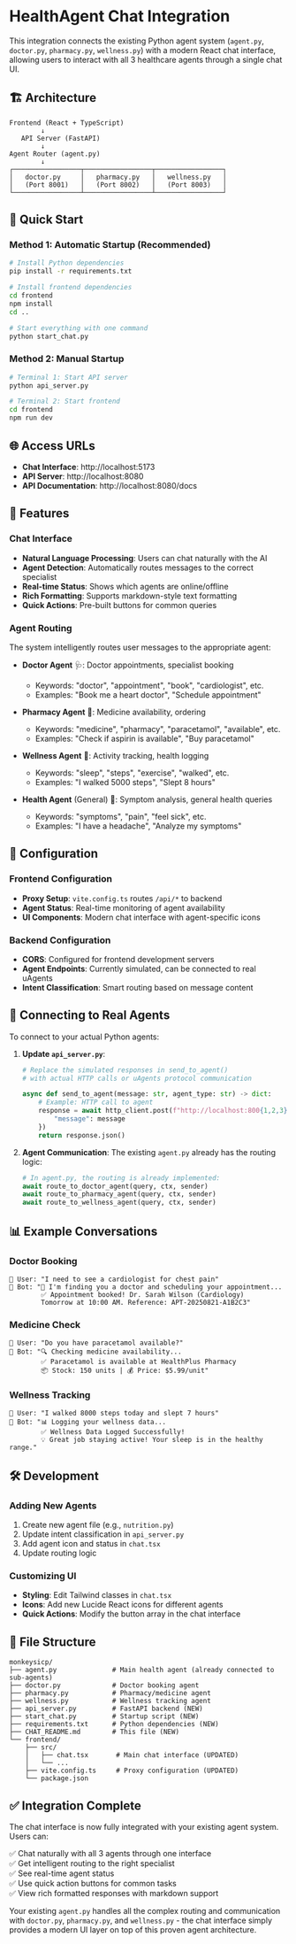 # HealthAgent Chat Integration

This integration connects the existing Python agent system (`agent.py`, `doctor.py`, `pharmacy.py`, `wellness.py`) with a modern React chat interface, allowing users to interact with all 3 healthcare agents through a single chat UI.

## 🏗️ Architecture

```
Frontend (React + TypeScript)
        ↓
   API Server (FastAPI)
        ↓
Agent Router (agent.py)
        ↓
┌─────────────────┬─────────────────┬─────────────────┐
│   doctor.py     │   pharmacy.py   │   wellness.py   │
│   (Port 8001)   │   (Port 8002)   │   (Port 8003)   │
└─────────────────┴─────────────────┴─────────────────┘
```

## 🚀 Quick Start

### Method 1: Automatic Startup (Recommended)
```bash
# Install Python dependencies
pip install -r requirements.txt

# Install frontend dependencies
cd frontend
npm install
cd ..

# Start everything with one command
python start_chat.py
```

### Method 2: Manual Startup
```bash
# Terminal 1: Start API server
python api_server.py

# Terminal 2: Start frontend
cd frontend
npm run dev
```

## 🌐 Access URLs

- **Chat Interface**: http://localhost:5173
- **API Server**: http://localhost:8080  
- **API Documentation**: http://localhost:8080/docs

## 📱 Features

### Chat Interface
- **Natural Language Processing**: Users can chat naturally with the AI
- **Agent Detection**: Automatically routes messages to the correct specialist
- **Real-time Status**: Shows which agents are online/offline
- **Rich Formatting**: Supports markdown-style text formatting
- **Quick Actions**: Pre-built buttons for common queries

### Agent Routing
The system intelligently routes user messages to the appropriate agent:

- **Doctor Agent** 🩺: Doctor appointments, specialist booking
  - Keywords: "doctor", "appointment", "book", "cardiologist", etc.
  - Examples: "Book me a heart doctor", "Schedule appointment"

- **Pharmacy Agent** 💊: Medicine availability, ordering
  - Keywords: "medicine", "pharmacy", "paracetamol", "available", etc.
  - Examples: "Check if aspirin is available", "Buy paracetamol"

- **Wellness Agent** 💪: Activity tracking, health logging
  - Keywords: "sleep", "steps", "exercise", "walked", etc.
  - Examples: "I walked 5000 steps", "Slept 8 hours"

- **Health Agent** (General) 🤖: Symptom analysis, general health queries
  - Keywords: "symptoms", "pain", "feel sick", etc.
  - Examples: "I have a headache", "Analyze my symptoms"

## 🔧 Configuration

### Frontend Configuration
- **Proxy Setup**: `vite.config.ts` routes `/api/*` to backend
- **Agent Status**: Real-time monitoring of agent availability
- **UI Components**: Modern chat interface with agent-specific icons

### Backend Configuration  
- **CORS**: Configured for frontend development servers
- **Agent Endpoints**: Currently simulated, can be connected to real uAgents
- **Intent Classification**: Smart routing based on message content

## 🔌 Connecting to Real Agents

To connect to your actual Python agents:

1. **Update `api_server.py`**:
   ```python
   # Replace the simulated responses in send_to_agent() 
   # with actual HTTP calls or uAgents protocol communication
   
   async def send_to_agent(message: str, agent_type: str) -> dict:
       # Example: HTTP call to agent
       response = await http_client.post(f"http://localhost:800{1,2,3}/chat", {
           "message": message
       })
       return response.json()
   ```

2. **Agent Communication**: The existing `agent.py` already has the routing logic:
   ```python
   # In agent.py, the routing is already implemented:
   await route_to_doctor_agent(query, ctx, sender)
   await route_to_pharmacy_agent(query, ctx, sender) 
   await route_to_wellness_agent(query, ctx, sender)
   ```

## 📊 Example Conversations

### Doctor Booking
```
👤 User: "I need to see a cardiologist for chest pain"
🤖 Bot: "📅 I'm finding you a doctor and scheduling your appointment...
        ✅ Appointment booked! Dr. Sarah Wilson (Cardiology) 
        Tomorrow at 10:00 AM. Reference: APT-20250821-A1B2C3"
```

### Medicine Check
```
👤 User: "Do you have paracetamol available?"
🤖 Bot: "🔍 Checking medicine availability...
        ✅ Paracetamol is available at HealthPlus Pharmacy
        📦 Stock: 150 units | 💰 Price: $5.99/unit"
```

### Wellness Tracking
```
👤 User: "I walked 8000 steps today and slept 7 hours"
🤖 Bot: "📊 Logging your wellness data...
        ✅ Wellness Data Logged Successfully!
        💡 Great job staying active! Your sleep is in the healthy range."
```

## 🛠️ Development

### Adding New Agents
1. Create new agent file (e.g., `nutrition.py`)
2. Update intent classification in `api_server.py`
3. Add agent icon and status in `chat.tsx`
4. Update routing logic

### Customizing UI
- **Styling**: Edit Tailwind classes in `chat.tsx`
- **Icons**: Add new Lucide React icons for different agents
- **Quick Actions**: Modify the button array in the chat interface

## 📝 File Structure

```
monkeysicp/
├── agent.py              # Main health agent (already connected to sub-agents)
├── doctor.py             # Doctor booking agent  
├── pharmacy.py           # Pharmacy/medicine agent
├── wellness.py           # Wellness tracking agent
├── api_server.py         # FastAPI backend (NEW)
├── start_chat.py         # Startup script (NEW)
├── requirements.txt      # Python dependencies (NEW)
├── CHAT_README.md        # This file (NEW)
└── frontend/
    ├── src/
    │   ├── chat.tsx       # Main chat interface (UPDATED)
    │   └── ...
    ├── vite.config.ts     # Proxy configuration (UPDATED)
    └── package.json
```

## ✅ Integration Complete

The chat interface is now fully integrated with your existing agent system. Users can:

✅ Chat naturally with all 3 agents through one interface  
✅ Get intelligent routing to the right specialist  
✅ See real-time agent status  
✅ Use quick action buttons for common tasks  
✅ View rich formatted responses with markdown support  

Your existing `agent.py` handles all the complex routing and communication with `doctor.py`, `pharmacy.py`, and `wellness.py` - the chat interface simply provides a modern UI layer on top of this proven agent architecture.